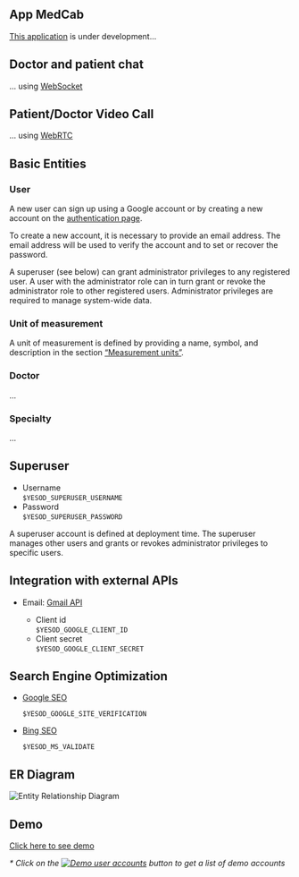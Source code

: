 ## App MedCab

[This application](https://medcab-jjgwe5ufda-de.a.run.app) is under development...


## Doctor and patient chat

... using [WebSocket](https://developer.mozilla.org/en-US/docs/Web/API/WebSockets_API)

## Patient/Doctor Video Call

... using [WebRTC](https://developer.mozilla.org/en-US/docs/Web/API/WebRTC_API)

## Basic Entities

### User

A new user can sign up using a Google account or by creating a new account on the [authentication page](https://medcab-jjgwe5ufda-de.a.run.app/auth/login).

To create a new account, it is necessary to provide an email address. The email address will be used to verify the account and to set or recover the password.

A superuser (see below) can grant administrator privileges to any registered user. A user with the administrator role can in turn grant or revoke the administrator role to other registered users. Administrator privileges are required to manage system-wide data.

### Unit of measurement

A unit of measurement is defined by providing a name, symbol, and description in the section [“Measurement units”](https://medcab-jjgwe5ufda-de.a.run.app/data/units).

### Doctor

...

### Specialty

...

## Superuser

* Username  
  ```$YESOD_SUPERUSER_USERNAME```
* Password  
  ```$YESOD_SUPERUSER_PASSWORD```
  
A superuser account is defined at deployment time. The superuser manages other users and grants or revokes administrator privileges to specific users.

## Integration with external APIs

* Email: [Gmail API](https://developers.google.com/gmail/api/guides)  

  * Client id  
    ```$YESOD_GOOGLE_CLIENT_ID```
  * Client secret  
    ```$YESOD_GOOGLE_CLIENT_SECRET```

## Search Engine Optimization

* [Google SEO](https://search.google.com/search-console)

  ```$YESOD_GOOGLE_SITE_VERIFICATION```
  
* [Bing SEO](https://www.bing.com/webmasters)

  ```$YESOD_MS_VALIDATE```

## ER Diagram

![Entity Relationship Diagram](static/img/ERD_MedCab.svg)

## Demo

[Click here to see demo](https://medcab-jjgwe5ufda-de.a.run.app)

_* Click on the [![Demo user accounts](demo/button-demo-aaccounts.png)](https://medcab-jjgwe5ufda-de.a.run.app/auth/login) button to get a list of demo accounts_
